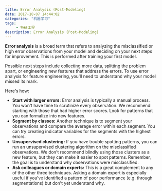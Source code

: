 ```yaml
---
title: Error Analysis (Post-Modeling)
date: 2017-10-07 14:44:02 
categories: "机器学习" 
tags: 
     - 特征工程
description: Error Analysis (Post-Modeling)
---
```


**Error analysis** is a broad term that refers to analyzing the misclassified or high error observations from your model and deciding on your next steps for improvement. This is performed after training your first model.

Possible next steps include collecting more data, splitting the problem apart, or engineering new features that address the errors. To use error analysis for feature engineering, you'll need to understand why your model missed its mark.

Here's how:

* **Start with larger errors:** Error analysis is typically a manual process. You won't have time to scrutinize every observation. We recommend starting with those that had higher error scores. Look for patterns that you can formalize into new features.
* **Segment by classes:** Another technique is to segment your observations and compare the average error within each segment. You can try creating indicator variables for the segments with the highest errors.
* **Unsupervised clustering:** If you have trouble spotting patterns, you can run an unsupervised clustering algorithm on the misclassified observations. We don't recommend blindly using those clusters as a new feature, but they can make it easier to spot patterns. Remember, the goal is to understand why observations were misclassified.
* **Ask colleagues or domain experts:** This is a great complement to any of the other three techniques. Asking a domain expert is especially useful if you've identified a pattern of poor performance (e.g. through segmentations) but don't yet understand why.